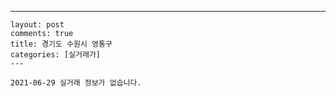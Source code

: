 ---
    layout: post
    comments: true
    title: 경기도 수원시 영통구
    categories: [실거래가]
    ---

    2021-06-29 실거래 정보가 없습니다.

    